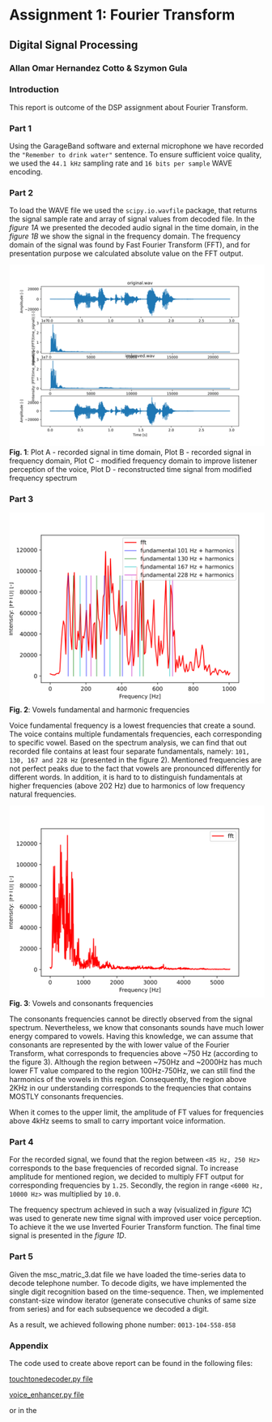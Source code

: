 # Assignment 1: Fourier Transform 
## Digital Signal Processing
### Allan Omar Hernandez Cotto & Szymon Gula

### Introduction 
This report is outcome of the DSP assignment about Fourier Transform.

### Part 1
Using the GarageBand software and external microphone we have recorded the ```"Remember to drink water"``` sentence. 
To ensure sufficient voice quality, we used the ```44.1 kHz``` sampling rate and ```16 bits per sample``` WAVE encoding.

### Part 2
To load the WAVE file we used the ```scipy.io.wavfile``` package, that returns the signal sample rate and array of signal values from decoded file.
In the *figure 1A* we presented the decoded audio signal in the time domain, in the *figure 1B* we show the signal in the frequency domain. 
The frequency domain of the signal was found by Fast Fourier Transform (FFT), and for presentation purpose we calculated absolute value on the FFT output.

![Fig. 1: Signal](plots.svg)
__Fig. 1__: Plot A - recorded signal in time domain, 
Plot B - recorded signal in frequency domain, 
Plot C - modified frequency domain to improve listener perception of the voice, 
Plot D - reconstructed time signal from modified frequency spectrum

### Part 3
![Fig. 2: Signal](vowels_fundamentals.svg)
__Fig. 2__: Vowels fundamental and harmonic frequencies

Voice fundamental frequency is a lowest frequencies that create a sound. 
The voice contains multiple fundamentals frequencies, each corresponding to specific vowel. 
Based on the spectrum analysis, we can find that out recorded file contains at least four separate fundamentals, 
namely: ```101, 130, 167 and 228 Hz``` (presented in the figure 2).
Mentioned frequencies are not perfect peaks due to the fact that vowels are pronounced differently for different words.
In addition, it is hard to to distinguish fundamentals at higher frequencies (above 202 Hz) due to harmonics of low frequency natural frequencies.   


![Fig. 3: Signal](vowels_consonants.svg)
__Fig. 3__: Vowels and consonants frequencies

The consonants frequencies cannot be directly observed from the signal spectrum.
Nevertheless, we know that consonants sounds have much lower energy compared to vowels. 
Having this knowledge, we can assume that consonants are represented by the with lower value of the Fourier Transform, what corresponds to frequencies above ~750 Hz (according to the figure 3). 
Although the region between ~750Hz and ~2000Hz has much lower FT value compared to the region 100Hz-750Hz, we can still find the harmonics of the vowels in this region. 
Consequently, the region above 2KHz in our understanding corresponds to the frequencies that contains MOSTLY consonants frequencies. 

When it comes to the upper limit, the amplitude of FT values for frequencies above 4kHz seems to small to carry important voice information.

### Part 4
For the recorded signal, we found that the region between ```<85 Hz, 250 Hz>``` corresponds to the base frequencies of recorded signal.
To increase amplitude for mentioned region, we decided to multiply FFT output for corresponding frequencies by ```1.25```. Secondly, the region in range ```<6000 Hz, 10000 Hz>``` was multiplied by ```10.0```.

The frequency spectrum achieved in such a way (visualized in *figure 1C*) was used to generate new time signal with improved user voice perception. 
To achieve it the we use Inverted Fourier Transform function. The final time signal is presented in the *figure 1D*.
  
### Part 5
Given the msc_matric_3.dat file we have loaded the time-series data to decode telephone number. To decode digits, we have implemented the single digit recognition based on the time-sequence. Then, we implemented constant-size window iterator (generate consecutive chunks of same size from series) and for each subsequence we decoded a digit. 

As a result, we achieved following phone number: ```0013-104-558-858```


### Appendix
The code used to create above report can be found in the following files:

[touchtonedecoder.py file](touchtonedecoder.py)

[voice_enhancer.py file](voice_enhancer.py)

or in the 